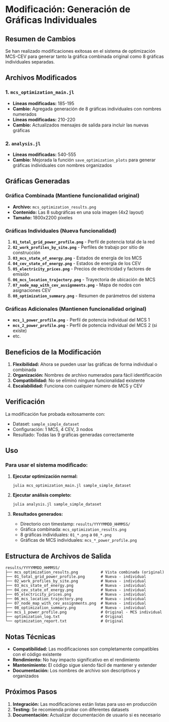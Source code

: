# Modificación: Generación de Gráficas Individuales

## Resumen de Cambios

Se han realizado modificaciones exitosas en el sistema de optimización MCS-CEV para generar tanto la gráfica combinada original como 8 gráficas individuales separadas.

## Archivos Modificados

### 1. `mcs_optimization_main.jl`
- **Líneas modificadas:** 185-195
- **Cambio:** Agregada generación de 8 gráficas individuales con nombres numerados
- **Líneas modificadas:** 210-220  
- **Cambio:** Actualizados mensajes de salida para incluir las nuevas gráficas

### 2. `analysis.jl`
- **Líneas modificadas:** 540-555
- **Cambio:** Mejorada la función `save_optimization_plots` para generar gráficas individuales con nombres organizados

## Gráficas Generadas

### Gráfica Combinada (Mantiene funcionalidad original)
- **Archivo:** `mcs_optimization_results.png`
- **Contenido:** Las 8 subgráficas en una sola imagen (4x2 layout)
- **Tamaño:** 1800x2200 píxeles

### Gráficas Individuales (Nueva funcionalidad)
1. **`01_total_grid_power_profile.png`** - Perfil de potencia total de la red
2. **`02_work_profiles_by_site.png`** - Perfiles de trabajo por sitio de construcción
3. **`03_mcs_state_of_energy.png`** - Estados de energía de los MCS
4. **`04_cev_state_of_energy.png`** - Estados de energía de los CEV
5. **`05_electricity_prices.png`** - Precios de electricidad y factores de emisión
6. **`06_mcs_location_trajectory.png`** - Trayectoria de ubicación de MCS
7. **`07_node_map_with_cev_assignments.png`** - Mapa de nodos con asignaciones CEV
8. **`08_optimization_summary.png`** - Resumen de parámetros del sistema

### Gráficas Adicionales (Mantienen funcionalidad original)
- **`mcs_1_power_profile.png`** - Perfil de potencia individual del MCS 1
- **`mcs_2_power_profile.png`** - Perfil de potencia individual del MCS 2 (si existe)
- etc.

## Beneficios de la Modificación

1. **Flexibilidad:** Ahora se pueden usar las gráficas de forma individual o combinada
2. **Organización:** Nombres de archivo numerados para fácil identificación
3. **Compatibilidad:** No se eliminó ninguna funcionalidad existente
4. **Escalabilidad:** Funciona con cualquier número de MCS y CEV

## Verificación

La modificación fue probada exitosamente con:
- Dataset: `sample_simple_dataset`
- Configuración: 1 MCS, 4 CEV, 3 nodos
- Resultado: Todas las 9 gráficas generadas correctamente

## Uso

### Para usar el sistema modificado:

1. **Ejecutar optimización normal:**
   ```julia
   julia mcs_optimization_main.jl sample_simple_dataset
   ```

2. **Ejecutar análisis completo:**
   ```julia
   julia analysis.jl sample_simple_dataset
   ```

3. **Resultados generados:**
   - Directorio con timestamp: `results/YYYYMMDD_HHMMSS/`
   - Gráfica combinada: `mcs_optimization_results.png`
   - 8 gráficas individuales: `01_*.png` a `08_*.png`
   - Gráficas de MCS individuales: `mcs_*_power_profile.png`

## Estructura de Archivos de Salida

```
results/YYYYMMDD_HHMMSS/
├── mcs_optimization_results.png          # Vista combinada (original)
├── 01_total_grid_power_profile.png       # Nueva - individual
├── 02_work_profiles_by_site.png          # Nueva - individual
├── 03_mcs_state_of_energy.png            # Nueva - individual
├── 04_cev_state_of_energy.png            # Nueva - individual
├── 05_electricity_prices.png             # Nueva - individual
├── 06_mcs_location_trajectory.png        # Nueva - individual
├── 07_node_map_with_cev_assignments.png  # Nueva - individual
├── 08_optimization_summary.png           # Nueva - individual
├── mcs_1_power_profile.png               # Original - MCS individual
├── optimization_log.txt                  # Original
└── optimization_report.txt               # Original
```

## Notas Técnicas

- **Compatibilidad:** Las modificaciones son completamente compatibles con el código existente
- **Rendimiento:** No hay impacto significativo en el rendimiento
- **Mantenimiento:** El código sigue siendo fácil de mantener y extender
- **Documentación:** Los nombres de archivo son descriptivos y organizados

## Próximos Pasos

1. **Integración:** Las modificaciones están listas para uso en producción
2. **Testing:** Se recomienda probar con diferentes datasets
3. **Documentación:** Actualizar documentación de usuario si es necesario

